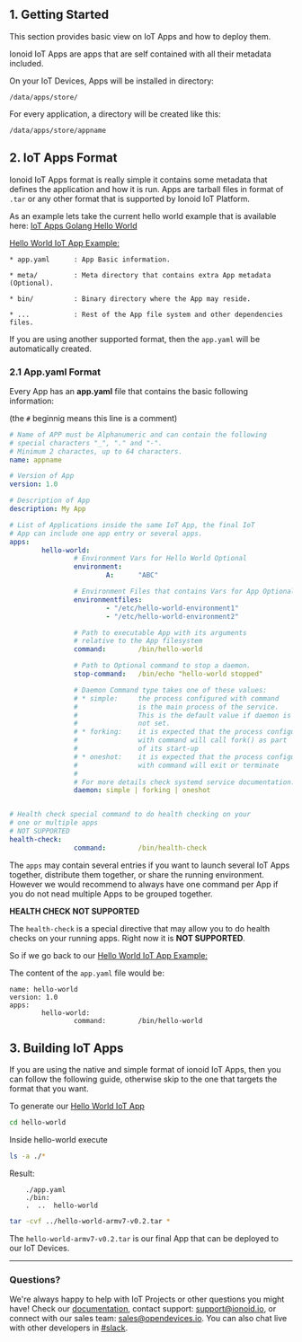 
## 1. Getting Started

This section provides basic view on IoT Apps and how to deploy them.


Ionoid IoT Apps are apps that are self contained with all their metadata
included.

On your IoT Devices, Apps will be installed in directory:
```
/data/apps/store/
```

For every application, a directory will be created like this:
```
/data/apps/store/appname
```


## 2. IoT Apps Format

Ionoid IoT Apps format is really simple it contains some metadata that
defines the application and how it is run. Apps are tarball files in
format of `.tar` or any other format that is supported by Ionoid IoT
Platform.


As an example lets take the current hello world example that is
available here: [IoT Apps Golang Hello
World](https://storage.googleapis.com/public.opendevices.io/apps/arch/armv7/hello-world/hello-world-armv7-v0.2.tar)

[Hello World IoT App Example:](https://storage.googleapis.com/public.opendevices.io/apps/arch/armv7/hello-world/hello-world-armv7-v0.2.tar)

```
* app.yaml      : App Basic information.

* meta/         : Meta directory that contains extra App metadata (Optional).

* bin/          : Binary directory where the App may reside.

* ...           : Rest of the App file system and other dependencies files.
```

If you are using another supported format, then the `app.yaml` will be
automatically created.


### 2.1 App.yaml Format

Every App has an **app.yaml** file that contains the basic following
information:

(the `#` beginnig means this line is a comment)


```yaml
# Name of APP must be Alphanumeric and can contain the following
# special characters "_", "." and "-".
# Minimum 2 charactes, up to 64 characters.
name: appname

# Version of App
version: 1.0

# Description of App
description: My App

# List of Applications inside the same IoT App, the final IoT
# App can include one app entry or several apps.
apps:
        hello-world:
                # Environment Vars for Hello World Optional
                environment:
                        A:      "ABC"

                # Environment Files that contains Vars for App Optional
                environmentfiles:
                        - "/etc/hello-world-environment1"
                        - "/etc/hello-world-environment2"

                # Path to executable App with its arguments
                # relative to the App filesystem
                command:        /bin/hello-world

                # Path to Optional command to stop a daemon.
                stop-command:   /bin/echo "hello-world stopped"

                # Daemon Command type takes one of these values:
                # * simple:     the process configured with command
                #               is the main process of the service.
                #               This is the default value if daemon is
                #               not set.
                # * forking:    it is expected that the process configured
                #               with command will call fork() as part
                #               of its start-up
                # * oneshot:    it is expected that the process configured
                #               with command will exit or terminate
                #
                # For more details check systemd service documentation.
                daemon: simple | forking | oneshot


# Health check special command to do health checking on your
# one or multiple apps
# NOT SUPPORTED
health-check:
                command:        /bin/health-check
```


The `apps` may contain several entries if you want to launch several IoT
Apps together, distribute them together, or share the running
environment. However we would recommend to always have one command per
App if you do not nead multiple Apps to be grouped together.


**HEALTH CHECK NOT SUPPORTED**

The `health-check` is a special directive that may allow you to do
health checks on your running apps. Right now it is **NOT SUPPORTED**.



So if we go back to our [Hello World IoT App Example:](https://storage.googleapis.com/public.opendevices.io/apps/arch/armv7/hello-world/hello-world-armv7-v0.2.tar)

The content of the `app.yaml` file would be:
```
name: hello-world
version: 1.0
apps:
        hello-world:
                command:        /bin/hello-world
```


## 3. Building IoT Apps

If you are using the native and simple format of ionoid IoT Apps, then
you can follow the following guide, otherwise skip to the one that
targets the format that you want.


To generate our [Hello World IoT App](https://storage.googleapis.com/public.opendevices.io/apps/arch/armv7/hello-world/hello-world-armv7-v0.2.tar)

```bash
cd hello-world
```

Inside hello-world execute

```bash
ls -a ./*
```
Result:
        
        ./app.yaml
        ./bin:
        .  ..  hello-world

```bash
tar -cvf ../hello-world-armv7-v0.2.tar *
```

The `hello-world-armv7-v0.2.tar` is our final App that can be deployed
to our IoT Devices.



---

### Questions?
We're always happy to help with IoT Projects or other questions you might have! Check our [documentation](https://docs.ionoid.io/#/), contact support: support@ionoid.io, or connect with our sales team: sales@opendevices.io. You can also chat live with other developers in  [#slack](https://ionoidcommunity.slack.com/join/shared_invite/enQtNTAzMTEwMTc5NDc2LTM2ODgxY2VmYTljNjM2NTNmZmVjYTEzY2Q4NTgyZTljYzI3MzhiZGRlODkzNTE3NTE3ODk5ZmFjNjYzOGRjZTM).
